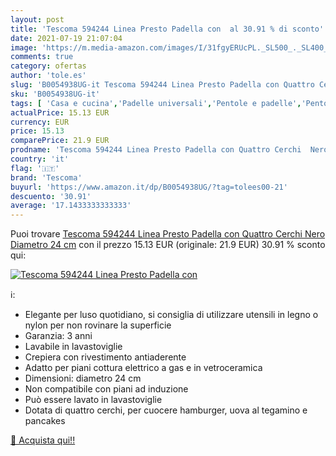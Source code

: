 ```yaml
---
layout: post
title: 'Tescoma 594244 Linea Presto Padella con  al 30.91 % di sconto'
date: 2021-07-19 21:07:04
image: 'https://m.media-amazon.com/images/I/31fgyERUcPL._SL500_._SL400_.jpg'
comments: true
category: ofertas
author: 'tole.es'
slug: 'B0054938UG-it Tescoma 594244 Linea Presto Padella con Quattro Cerchi...'
sku: 'B0054938UG-it'
tags: [ 'Casa e cucina','Padelle universali','Pentole e padelle','Pentole, padelle e pirofile','tescoma', ]
actualPrice: 15.13 EUR
currency: EUR
price: 15.13
comparePrice: 21.9 EUR
prodname: 'Tescoma 594244 Linea Presto Padella con Quattro Cerchi  Nero  Diametro 24 cm'
country: 'it'
flag: '🇮🇹'
brand: 'Tescoma'
buyurl: 'https://www.amazon.it/dp/B0054938UG/?tag=tolees00-21'
descuento: '30.91'
average: '17.1433333333333'
---
```


Puoi trovare [Tescoma 594244 Linea Presto Padella con Quattro Cerchi  Nero  Diametro 24 cm](https://www.amazon.it/dp/B0054938UG/?tag=tolees00-21) con il prezzo 15.13 EUR (originale: 21.9 EUR) 30.91 % sconto qui:

[![Tescoma 594244 Linea Presto Padella con ](https://m.media-amazon.com/images/I/31fgyERUcPL._SL500_._SL400_.jpg)](https://www.amazon.it/dp/B0054938UG/?tag=tolees00-21)

ℹ️:

- Elegante per luso quotidiano, si consiglia di utilizzare utensili in legno o nylon per non rovinare la superficie
- Garanzia: 3 anni
- Lavabile in lavastoviglie
- Crepiera con rivestimento antiaderente
- Adatto per piani cottura elettrico a gas e in vetroceramica
- Dimensioni: diametro 24 cm
- Non compatibile con piani ad induzione
- Può essere lavato in lavastoviglie
- Dotata di quattro cerchi, per cuocere hamburger, uova al tegamino e pancakes

[🛒 Acquista qui!!](https://www.amazon.it/dp/B0054938UG/?tag=tolees00-21)
